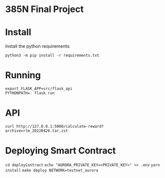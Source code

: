 # 385N Final Project


# Install

Install the python requirements:

```
python3 -m pip install -r requirements.txt
```

# Running

```
export FLASK_APP=src/flask_api
PYTHONPATH=. flask run
```

# API

```
curl http://127.0.0.1:5000/calculate-reward?archive=rlm_20220426.tar.zst
```

# Deploying Smart Contract

`cd deployContract`
`echo "AURORA_PRIVATE_KEY=<PRIVATE_KEY>" >> .env`
`yarn install`
`make deploy NETWORK=testnet_aurora`

